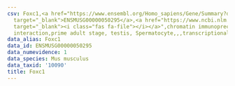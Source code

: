 ```yaml
---
csv: Foxc1,<a href="https://www.ensembl.org/Homo_sapiens/Gene/Summary?db=core;g=ENSMUSG00000050295"
  target="_blank">ENSMUSG00000050295</a>,<a href="https://www.ncbi.nlm.nih.gov/pubmed/25450459"
  target="_blank"><i class="fas fa-file"></i></a>",chromatin immunoprecipitation assay,direct
  interaction,prime adult stage, testis, Spermatocyte,,,transcriptional regulation,
data_alias: Foxc1
data_id: ENSMUSG00000050295
data_numevidence: 1
data_species: Mus musculus
data_taxid: '10090'
title: Foxc1
---
```

